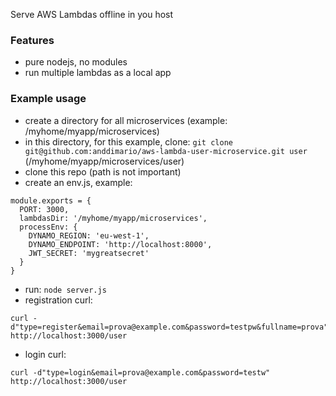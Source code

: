 Serve AWS Lambdas offline in you host

### Features
- pure nodejs, no modules
- run multiple lambdas as a local app

### Example usage
- create a directory for all microservices (example: /myhome/myapp/microservices)
- in this directory, for this example, clone: `git clone git@github.com:anddimario/aws-lambda-user-microservice.git user` (/myhome/myapp/microservices/user)
- clone this repo (path is not important)
- create an env.js, example:
```
module.exports = {
  PORT: 3000,
  lambdasDir: '/myhome/myapp/microservices',
  processEnv: {
    DYNAMO_REGION: 'eu-west-1',
    DYNAMO_ENDPOINT: 'http://localhost:8000',
    JWT_SECRET: 'mygreatsecret'
  }
}
```
- run: `node server.js`
- registration curl:
```
curl -d"type=register&email=prova@example.com&password=testpw&fullname=prova" http://localhost:3000/user
```
- login curl:
```
curl -d"type=login&email=prova@example.com&password=testw" http://localhost:3000/user
```